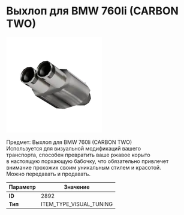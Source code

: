 # Выхлоп для BMW 760li (CARBON TWO)

![Item Image](../img/2892.webp?raw=true)

Предмет: Выхлоп для BMW 760li (CARBON TWO)<br>Используется для визуальной модификаций вашего<br>транспорта, способен превратить ваше ржавое корыто<br>в настоящую порхающую бабочку, что обязательно привлечет<br>внимание прохожих своим уникальным стилем и красотой.<br>Можно передавать и продавать.


| Параметр | Значение |
|----------|----------|
| **ID** | 2892 |
| **Тип** | ITEM_TYPE_VISUAL_TUNING |


